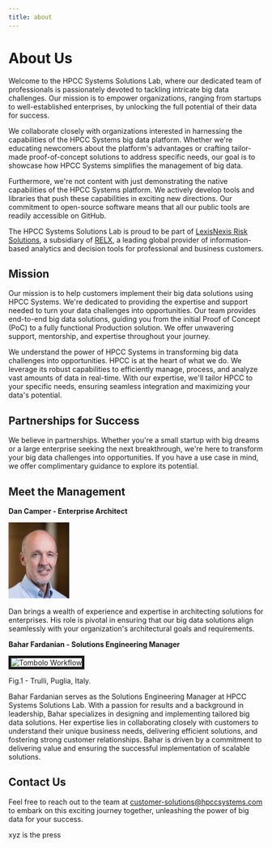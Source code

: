 ```yaml
---
title: about
---
```


# About Us

Welcome to the HPCC Systems Solutions Lab, where our dedicated team of professionals is passionately devoted to tackling intricate big data challenges. Our mission is to empower organizations, ranging from startups to well-established enterprises, by unlocking the full potential of their data for success.

We collaborate closely with organizations interested in harnessing the capabilities of the HPCC Systems big data platform. Whether we're educating newcomers about the platform's advantages or crafting tailor-made proof-of-concept solutions to address specific needs, our goal is to showcase how HPCC Systems simplifies the management of big data.

Furthermore, we're not content with just demonstrating the native capabilities of the HPCC Systems platform. We actively develop tools and libraries that push these capabilities in exciting new directions. Our commitment to open-source software means that all our public tools are readily accessible on GitHub.

The HPCC Systems Solutions Lab is proud to be part of [LexisNexis Risk Solutions](https://risk.lexisnexis.com), a subsidiary of [RELX](https://www.relx.com), a leading global provider of information-based analytics and decision tools for professional and business customers.



## Mission

Our mission is to help customers implement their big data solutions using HPCC Systems. We're dedicated to providing the expertise and support needed to turn your data challenges into opportunities. Our team provides end-to-end big data solutions, guiding you from the initial Proof of Concept (PoC) to a fully functional Production solution. We offer unwavering support, mentorship, and expertise throughout your journey.



We understand the power of HPCC Systems in transforming big data challenges into opportunities. HPCC is at the heart of what we do. We leverage its robust capabilities to efficiently manage, process, and analyze vast amounts of data in real-time. With our expertise, we'll tailor HPCC to your specific needs, ensuring seamless integration and maximizing your data's potential.

## Partnerships for Success

We believe in partnerships. Whether you're a small startup with big dreams or a large enterprise seeking the next breakthrough, we're here to transform your big data challenges into opportunities. If you have a use case in mind, we offer complimentary guidance to explore its potential.



## Meet the Management

**Dan Camper - Enterprise Architect**

<img src="../images/project-images/DanCamp.jpg" alt="Dan Camper" title="Dan" width="120" height="150"/>

  Dan brings a wealth of experience and expertise in architecting solutions for enterprises. His role is pivotal in ensuring that our big data solutions align seamlessly with your organization's architectural goals and requirements.

**Bahar Fardanian - Solutions Engineering Manager**



<img src="../media/images/project-images/Bahar.png" alt="Tombolo Workflow" title="Tombolo workflow" border= "5px solid #191919;" width="100" height="150"/> <figcaption>Fig.1 - Trulli, Puglia, Italy.</figcaption>

  Bahar Fardanian serves as the Solutions Engineering Manager at HPCC Systems Solutions Lab. With a passion for results and a background in leadership, Bahar specializes in designing and implementing tailored big data solutions. Her expertise lies in collaborating closely with customers to understand their unique business needs, delivering efficient solutions, and fostering strong customer relationships. Bahar is driven by a commitment to delivering value and ensuring the successful implementation of scalable solutions.


## Contact Us

Feel free to reach out to the team at customer-solutions@hpccsystems.com to embark on this exciting journey together, unleashing the power of big data for your success.

xyz is the press